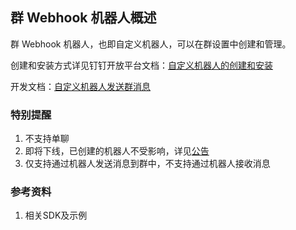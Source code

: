 ## 群 Webhook 机器人概述

群 Webhook 机器人，也即自定义机器人，可以在群设置中创建和管理。

创建和安装方式详见钉钉开放平台文档：[自定义机器人的创建和安装](https://open.dingtalk.com/document/orgapp/custom-bot-creation-and-installation)

开发文档：[自定义机器人发送群消息](https://open.dingtalk.com/document/orgapp/custom-robots-send-group-messages)

### 特别提醒

1. 不支持单聊
2. 即将下线，已创建的机器人不受影响，详见[公告](https://open.dingtalk.com/document/orgapp/webhook-bot-offline-notice)
3. 仅支持通过机器人发送消息到群中，不支持通过机器人接收消息 


### 参考资料

1. 相关SDK及示例
